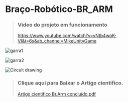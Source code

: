 # Braço-Robótico-BR_ARM

> ### Video do projeto em funcionamento
> https://www.youtube.com/watch?v=vNtb4wqK-VI&t=6s&ab_channel=MikeUnityGame

![garra1](https://user-images.githubusercontent.com/79748858/111413261-b09d3b00-86bc-11eb-96d0-33e722141c56.jpg)

![garra2](https://user-images.githubusercontent.com/79748858/111413269-b3982b80-86bc-11eb-9c5c-ef227c436cc0.jpg)

![Circuit drawing](https://user-images.githubusercontent.com/79748858/111413327-cdd20980-86bc-11eb-90b4-9520431652d9.jpg)


> ### Clique aqui para Baixar o Artigo cientifico.
>[Artigo cientifico Br.Arm concluido.pdf](https://github.com/TrilloBit3s/RoboticaArduino-hexapode-com-bluetooth/files/6153798/Artigo.cientifico.Br.Arm.concluido.pdf)
